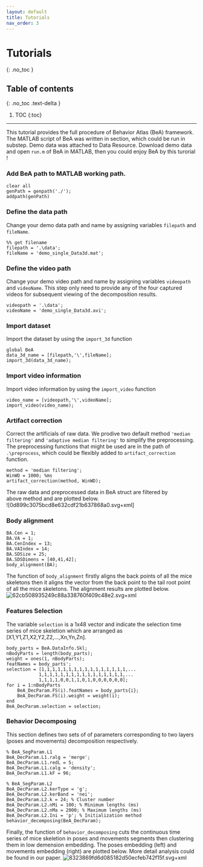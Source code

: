 ```yaml
---
layout: default
title: Tutorials
nav_order: 3
---
```


# Tutorials
{: .no_toc }

## Table of contents
{: .no_toc .text-delta }

1. TOC
{:toc}

---

This tutorial provides the full procedure of Behavior Atlas (BeA) framework. The MATLAB script of BeA was written in section, which could be run in substep. Demo data was attached to Data Resource. Download demo data and open `run.m` of BeA in MATLAB, then you could enjoy BeA by this turorial !

### Add BeA path to MATLAB working path.

``` 
clear all
genPath = genpath('./');
addpath(genPath)
```

### Define the data path

Change your demo data path and name by assigning variables `filepath` and `fileName`.

``` 
%% get filename
filepath = '.\data';
fileName = 'demo_single_Data3d.mat';
```

### Define the video path

Change your demo video path and name by assigning variables `videopath` and `videoName`. This step only need to provide any of the four captured videos for subsequent viewing of the decomposition results.

```
videopath = '.\data';
videoName = 'demo_single_Data3d.avi';
```

### Import dataset
Import the dataset by using the `import_3d` function

```
global BeA
data_3d_name = [filepath,'\',fileName];
import_3d(data_3d_name);
```

### Import video information 

Import video information by using the `import_video` function

```
video_name = [videopath,'\',videoName];
import_video(video_name);
```

### Artifact correction 

Correct the artificials of raw data. We prodive two default method `'median filtering'` and `'adaptive median filtering'`  to simplify the preprocessing. The preprocessing functions that might be used are in the path of `.\preprocess`, which could be flexibly added to `artifact_correction` function.
```
method = 'median filtering';
WinWD = 1000; %ms
artifact_correction(method, WinWD);
```

The raw data and preprocessed data in BeA struct are filtered by above method and are plotted below.  
![0d899c3075bcd8e632cdf21b637868a0.svg+xml]

### Body alignment

```
BA.Cen = 1;
BA.VA = 1;
BA.CenIndex = 13;
BA.VAIndex = 14;
BA.SDSize = 25;
BA.SDSDimens = [40,41,42];
body_alignment(BA);
```

The function of `body_alignment` firstly aligns the back points of all the mice skeletons then it aligns the vector from the back point to the tail root point of all the mice skeletons. The alignment results are plotted below.
![62cb508935249c88a338760f409c48e2.svg+xml](en-resource://database/527:0)

###  Features Selection

The variable ``selection``  is a 1x48 vector and indicate the selection time series of mice skeletion which are arranged as [X1,Y1,Z1,X2,Y2,Z2,...,Xn,Yn,Zn].

```
body_parts = BeA.DataInfo.Skl;
nBodyParts = length(body_parts);
weight = ones(1, nBodyParts);
featNames = body_parts';
selection = [1,1,1,1,1,1,1,1,1,1,1,1,1,1,1,1,...
            1,1,1,1,1,1,1,1,1,1,1,1,1,1,1,1,...
            1,1,1,1,0,0,1,1,0,1,0,0,0,0,0,0];
for i = 1:nBodyParts
    BeA_DecParam.FS(i).featNames = body_parts{i};
    BeA_DecParam.FS(i).weight = weight(i);
end
BeA_DecParam.selection = selection;
```
### Behavior Decomposing
This section defines two sets of of parameters corresponding to two layers (poses and movements) decomposition respectively.

``` 
% BeA_SegParam.L1
BeA_DecParam.L1.ralg = 'merge';
BeA_DecParam.L1.redL = 5;
BeA_DecParam.L1.calg = 'density';
BeA_DecParam.L1.kF = 96;

% BeA_SegParam.L2
BeA_DecParam.L2.kerType = 'g';
BeA_DecParam.L2.kerBand = 'nei';
BeA_DecParam.L2.k = 24; % Cluster number
BeA_DecParam.L2.nMi = 100; % Minimum lengths (ms)
BeA_DecParam.L2.nMa = 2000; % Maximum lengths (ms)
BeA_DecParam.L2.Ini = 'p'; % Initialization method
behavior_decomposing(BeA_DecParam);
```

Finally, the function of `behavior_decomposing`  cuts the continuous time series of mice skeletion in poses and movements segments then clustering them in low demension embedding. The poses embedding (left) and movements embedding (right) are plotted below. More detail analysis could be found in our paper. 
![8323869fd6d085182d50ecfeb742f15f.svg+xml](en-resource://database/533:0)


